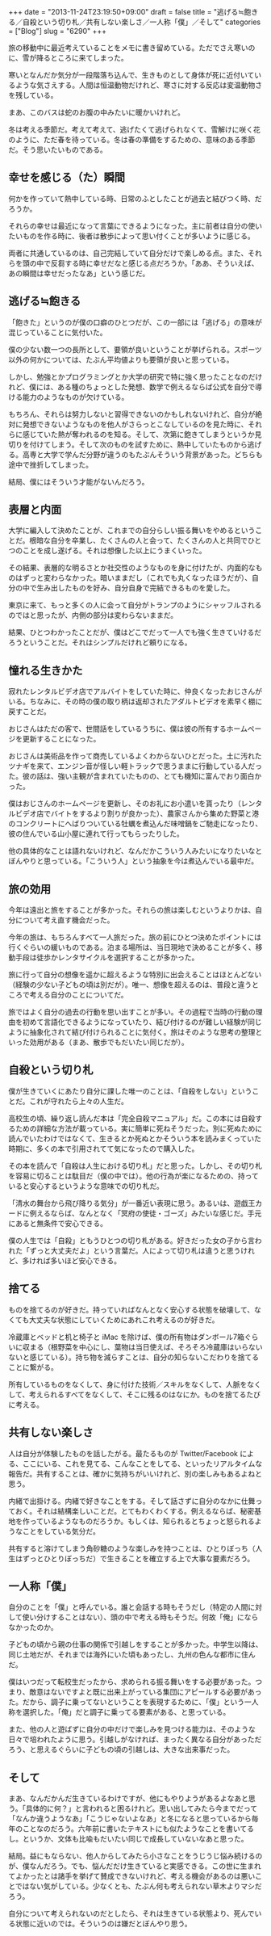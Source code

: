 +++
date = "2013-11-24T23:19:50+09:00"
draft = false
title = "逃げる≒飽きる／自殺という切り札／共有しない楽しさ／一人称「僕」／そして"
categories = ["Blog"]
slug = "6290"
+++

旅の移動中に最近考えていることをメモに書き留めている。ただでさえ寒いのに、雪が降るところに来てしまった。

寒いとなんだか気分が一段階落ち込んで、生きものとして身体が死に近付いているような気さえする。人間は恒温動物だけれど、寒さに対する反応は変温動物さを残している。

まあ、このバスは蛇のお腹の中みたいに暖かいけれど。

冬は考える季節だ。考えて考えて、逃げたくて逃げられなくて、雪解けに咲く花のように、ただ春を待っている。冬は春の準備をするための、意味のある季節だ。そう思いたいものである。

## 幸せを感じる（た）瞬間

何かを作っていて熱中している時、日常のふとしたことが過去と結びつく時、だろうか。

それらの幸せは最近になって言葉にできるようになった。主に前者は自分の使いたいものを作る時に、後者は散歩によって思い付くことが多いように感じる。

両者に共通しているのは、自己完結していて自分だけで楽しめる点。また、それらを頭の中で反芻する時に幸せだなと感じる点だろうか。「ああ、そういえば、あの瞬間は幸せだったなあ」という感じだ。

## 逃げる≒飽きる

「飽きた」というのが僕の口癖のひとつだが、この一部には「逃げる」の意味が混じっていることに気付いた。

僕の少ない数一つの長所として、要領が良いということが挙げられる。スポーツ以外の何かについては、たぶん平均値よりも要領が良いと思っている。

しかし、勉強とかプログラミングとか大学の研究で特に強く思ったことなのだけれど、僕には、ある種のちょっとした発想、数学で例えるならば公式を自分で導ける能力のようなものが欠けている。

もちろん、それらは努力しないと習得できないのかもしれないけれど、自分が絶対に発想できないようなものを他人がさらっとこなしているのを見た時に、それらに感じていた熱が奪われるのを知る。そして、次第に飽きてしまうというか見切りを付けてしまう。そして次のものを試すために、熱中していたものから逃げる。高専と大学で学んだ分野が違うのもたぶんそういう背景があった。どちらも途中で挫折してしまった。

結局、僕にはそういう才能がないんだろう。

## 表層と内面

大学に編入して決めたことが、これまでの自分らしい振る舞いをやめるということだ。根暗な自分を卒業し、たくさんの人と会って、たくさんの人と共同でひとつのことを成し遂げる。それは想像した以上にうまくいった。

その結果、表層的な明るさとか社交性のようなものを身に付けたが、内面的なものはずっと変わらなかった。暗いままだし（これでも丸くなったほうだが）、自分の中で生み出したものを好み、自分自身で完結できるものを愛した。

東京に来て、もっと多くの人に会って自分がトランプのようにシャッフルされるのではと思ったが、内側の部分は変わらないままだ。

結果、ひとつわかったことだが、僕はどこでだって一人でも強く生きていけるだろうということだ。それはシンプルだけれど頼りになる。

## 憧れる生きかた

寂れたレンタルビデオ店でアルバイトをしていた時に、仲良くなったおじさんがいる。ちなみに、その時の僕の取り柄は返却されたアダルトビデオを素早く棚に戻すことだ。

おじさんはただの客で、世間話をしているうちに、僕は彼の所有するホームページを更新することになった。

おじさんは美術品を作って商売しているよくわからないひとだった。土に汚れたツナギを来て、エンジン音が怪しい軽トラックで思うままに行動している人だった。彼の話は、強い主観が含まれていたものの、とても機知に富んでおり面白かった。

僕はおじさんのホームページを更新し、そのお礼にお小遣いを貰ったり（レンタルビデオ店でバイトをするより割りが良かった）、農家さんから集めた野菜と港のコンクリートにへばりついている牡蠣を煮込んだ味噌鍋をご馳走になったり、彼の住んでいる山小屋に連れて行ってもらったりした。

他の具体的なことは語れないけれど、なんだかこういう人みたいになりたいなとぼんやりと思っている。「こういう人」という抽象を今は煮込んでいる最中だ。

## 旅の効用

今年は遠出と旅をすることが多かった。それらの旅は楽しむというよりかは、自分について考え直す機会だった。

今年の旅は、もちろんすべて一人旅だった。旅の前にひとつ決めたポイントには行くぐらいの緩いものである。泊まる場所は、当日現地で決めることが多く、移動手段は徒歩かレンタサイクルを選択することが多かった。

旅に行って自分の想像を遥かに超えるような特別に出会えることはほとんどない（経験の少ない子どもの頃は別だが）。唯一、想像を超えるのは、普段と違うところで考える自分のことについてだ。

旅ではよく自分の過去の行動を思い出すことが多い。その過程で当時の行動の理由を初めて言語化できるようになっていたり、結び付けるのが難しい経験が同じように抽象化されて結び付けられることに気付く。旅はそのような思考の整理といった効用がある（まあ、散歩でもだいたい同じだが）。

## 自殺という切り札

僕が生きていくにあたり自分に課した唯一のことは、「自殺をしない」ということだ。これが守れたら上々の人生だ。

高校生の頃、繰り返し読んだ本は「完全自殺マニュアル」だ。この本には自殺するための詳細な方法が載っている。実に簡単に死ねそうだった。別に死ぬために読んでいたわけではなくて、生きるとか死ぬとかそういう本を読みまくっていた時期に、多くの本で引用されてて気になったので購入した。

その本を読んで「自殺は人生における切り札」だと思った。しかし、その切り札を容易に切ることは駄目だ（僕の中では）。他の行為が楽になるための、持っていると安心するというような意味での切り札だ。

「清水の舞台から飛び降りる気分」が一番近い表現に思う。あるいは、遊戯王カードに例えるならば、なんとなく「冥府の使徒・ゴーズ」みたいな感じだ。手元にあると無条件で安心できる。

僕の人生では「自殺」ともうひとつの切り札がある。好きだった女の子から言われた「ずっと大丈夫だよ」という言葉だ。人によって切り札は違うと思うけれど、多ければ多いほど安心できる。

## 捨てる

ものを捨てるのが好きだ。持っていればなんとなく安心する状態を破壊して、なくても大丈夫な状態にしていくためにあれこれ考えるのが好きだ。

冷蔵庫とベッドと机と椅子と iMac を除けば、僕の所有物はダンボール7箱ぐらいに収まる（根野菜を中心にし、葉物は当日使えば、そろそろ冷蔵庫はいらないないと感じている）。持ち物を減らすことは、自分の知らないこだわりを捨てることに繋がる。

所有しているものをなくして、身に付けた技術／スキルをなくして、人脈をなくして、考えられるすべてをなくして、そこに残るのはなにか。ものを捨てるたびに考える。

## 共有しない楽しさ

人は自分が体験したものを話したがる。最たるものが Twitter/Facebook による、ここにいる、これを見てる、こんなことをしてる、といったリアルタイムな報告だ。共有することは、確かに気持ちがいいけれど、別の楽しみもあるよねと思う。

内緒で出掛ける。内緒で好きなことをする。そして話さずに自分のなかに仕舞っておく。それは結構楽しいことだ。とてもわくわくする。例えるならば、秘密基地を作っているようなものだろうか。もしくは、知られるとちょっと怒られるようなことをしている気分だ。

共有すると溶けてしまう角砂糖のような楽しみを持つことは、ひとりぼっち（人生はずっとひとりぼっちだ）で生きることを確立する上で大事な要素だろう。

## 一人称「僕」

自分のことを「僕」と呼んでいる。誰と会話する時もそうだし（特定の人間に対して使い分けすることはない）、頭の中で考える時もそうだ。何故「俺」にならなかったのか。

子どもの頃から親の仕事の関係で引越しをすることが多かった。中学生以降は、同じ土地だが、それまでは海外にいた頃もあったし、九州の色んな都市に住んだ。

僕はいつだって転校生だったから、求められる振る舞いをする必要があった。つまり、敵意はないですよと既に出来上がっている集団にアピールする必要があった。だから、調子に乗ってないということを表現するために、「僕」という一人称を選択した。「俺」だと調子に乗ってる要素がある、と思っている。

また、他の人と遊ばずに自分の中だけで楽しみを見つける能力は、そのような日々で培われたように思う。引越しがなければ、まったく異なる自分があっただろう、と思えるぐらいに子どもの頃の引越しは、大きな出来事だった。

## そして

まあ、なんだかんだ生きているわけですが、他にもやりようがあるよなあと思う。「具体的に何？」と言われると困るけれど。思い出してみたら今までだって「なんか違うようなあ」「こうじゃないよなあ」と冬になると思っているから毎年のことなのだろう。六年前に書いたテキストにも似たようなことを書いてるし。というか、文体も比喩もだいたい同じで成長していないなあと思った。

結局。益にもならない、他人からしてみたら小さなことをうじうじ悩み続けるのが、僕なんだろう。でも、悩んだだけ生きていると実感できる。この世に生まれてよかったとは諸手を挙げて賛成できないけれど、考える機会があるのは悪いことではない気がしている。少なくとも、たぶん何も考えられない草木よりマシだろう。

自分について考えられないのだとしたら、それは生きている状態より、死んでいる状態に近いのでは。そういうのは嫌だとぼんやり思う。
